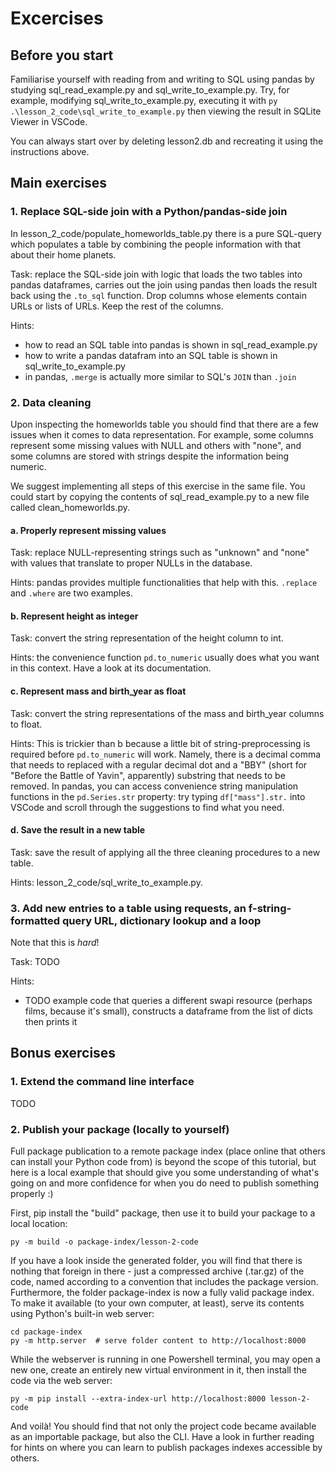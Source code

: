 # Excercises

## Before you start
Familiarise yourself with reading from and writing to SQL using pandas by studying sql_read_example.py and sql_write_to_example.py. Try, for example, modifying sql_write_to_example.py, executing it with `py .\lesson_2_code\sql_write_to_example.py` then viewing the result in SQLite Viewer in VSCode.

You can always start over by deleting lesson2.db and recreating it using the instructions above.


## Main exercises

### 1. Replace SQL-side join with a Python/pandas-side join
In lesson_2_code/populate_homeworlds_table.py there is a pure SQL-query which populates a table by combining the people information with that about their home planets.

Task: replace the SQL-side join with logic that loads the two tables into pandas dataframes, carries out the join using pandas then loads the result back using the `.to_sql` function. Drop columns whose elements contain URLs or lists of URLs. Keep the rest of the columns.

Hints:
- how to read an SQL table into pandas is shown in sql_read_example.py
- how to write a pandas datafram into an SQL table is shown in sql_write_to_example.py
- in pandas, `.merge` is actually more similar to SQL's `JOIN` than `.join`

### 2. Data cleaning
Upon inspecting the homeworlds table you should find that there are a few issues when it comes to data representation. For example, some columns represent some missing values with NULL and others with "none", and some columns are stored with strings despite the information being numeric.

We suggest implementing all steps of this exercise in the same file. You could start by copying the contents of sql_read_example.py to a new file called clean_homeworlds.py.

#### a. Properly represent missing values
Task: replace NULL-representing strings such as "unknown" and "none" with values that translate to proper NULLs in the database.

Hints: pandas provides multiple functionalities that help with this. `.replace` and `.where` are two examples.

#### b. Represent height as integer
Task: convert the string representation of the height column to int.

Hints: the convenience function `pd.to_numeric` usually does what you want in this context. Have a look at its documentation.

#### c. Represent mass and birth_year as float
Task: convert the string representations of the mass and birth_year columns to float.

Hints: This is trickier than b because a little bit of string-preprocessing is required before `pd.to_numeric` will work. Namely, there is a decimal comma that needs to replaced with a regular decimal dot and a "BBY" (short for "Before the Battle of Yavin", apparently) substring that needs to be removed. In pandas, you can access convenience string manipulation functions in the `pd.Series.str` property: try typing `df["mass"].str.` into VSCode and scroll through the suggestions to find what you need.

#### d. Save the result in a new table
Task: save the result of applying all the three cleaning procedures to a new table.

Hints: lesson_2_code/sql_write_to_example.py.

### 3. Add new entries to a table using requests, an f-string-formatted query URL, dictionary lookup and a loop
Note that this is *hard*!

Task: TODO

Hints:
- TODO example code that queries a different swapi resource (perhaps films, because it's small), constructs a dataframe from the list of dicts then prints it


## Bonus exercises

### 1. Extend the command line interface
TODO

### 2. Publish your package (locally to yourself)
Full package publication to a remote package index (place online that others can install your Python code from) is beyond the scope of this tutorial, but here is a local example that should give you some understanding of what's going on and more confidence for when you do need to publish something properly :)

First, pip install the "build" package, then use it to build your package to a local location:
```console
py -m build -o package-index/lesson-2-code
```
If you have a look inside the generated folder, you will find that there is nothing that foreign in there - just a compressed archive (.tar.gz) of the code, named according to a convention that includes the package version. Furthermore, the folder package-index is now a fully valid package index. To make it available (to your own computer, at least), serve its contents using Python's built-in web server:
```console
cd package-index
py -m http.server  # serve folder content to http://localhost:8000
```

While the webserver is running in one Powershell terminal, you may open a new one, create an entirely new virtual environment in it, then install the code via the web server:
```console
py -m pip install --extra-index-url http://localhost:8000 lesson-2-code
```
And voilà! You should find that not only the project code became available as an importable package, but also the CLI. Have a look in further reading for hints on where you can learn to publish packages indexes accessible by others.
